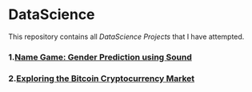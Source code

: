 # DataScience
This repository contains all <em>DataScience Projects</em> that I have attempted.

### 1.[Name Game: Gender Prediction using Sound](https://github.com/saifali-patel/DataScience/blob/main/Name%20Game:%20Gender%20Prediction%20using%20Sound/README.md)
### 2.[Exploring the Bitcoin Cryptocurrency Market](https://github.com/saifali-patel/DataScience/tree/main/Exploring%20the%20Bitcoin%20Cryptocurrency%20Market)

